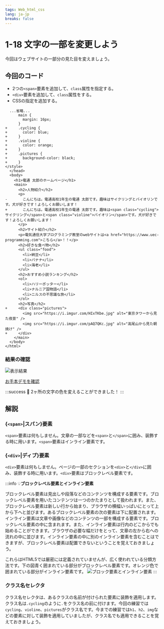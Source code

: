 ```yaml
---
tags: Web_html_css
lang: ja-jp
breaks: false
---
```


# 1-18 文字の一部を変更しよう

<!-- 目標 -->
今回はウェブサイトの一部分の見た目を変えましょう。

## 今回のコード

<!-- 指示 -->

 - 2つの`<span>`要素を追加して、`class`属性を指定する。
 - `<div>`要素を追加して、`class`属性をする。
 - CSSの指定を追加する。

```diff=26
  ...省略...
      main {
        margin: 16px;
      }
+     .cycling {
+       color: blue;
+     }
+     .violine {
+       color: orange;
+     }
+     .pictures {
+       background-color: black;
+     }
</style>
  </head>
  <body>
    <h1>電通 太郎のホームページ</h1>
    <main>
      <h2>人物紹介</h2>
      <p>
-       こんにちは。電通高校1年生の電通 太郎です。趣味はサイクリングとバイオリンです。犬が好きです！よろしくお願いします！
+       こんにちは。電通高校1年生の電通 太郎です。趣味は<span class="cycling">サイクリング</span>と<span class="violine">バイオリン</span>です。犬が好きです！よろしくお願いします！
      </p>
      <h2>サイト紹介</h2>
      <p>電気通信大学プログラミング教室のwebサイトは<a href="https://www.uec-programming.com">こちら</a>！！</p>
      <h2>好きな食べ物</h2>
      <ul class="food">
        <li>納豆</li>
        <li>バナナ</li>
        <li>海老</li>
      </ul>
      <h2>おすすめ小説ランキング</h2>
      <ol>
        <li>ハリーポッター</li>
        <li>ナルニア国物語</li>
        <li>ニルスの不思議な旅</li>
      </ol>
      <h2>写真</h2>
+     <div class="pictures">
        <img src="https://i.imgur.com/HIxTKbe.jpg" alt="東京タワーから見た夜景" />
        <img src="https://i.imgur.com/pAQ7QKc.jpg" alt="高尾山から見た朝焼け" />
+     </div>
    </main>
  </body>
</html>
```

### 結果の確認

<!-- 結果画像 -->
![表示結果](https://uec-programming.github.io/basic_training/web-sample/img/demo1-18.png)
<!-- お手本リンク -->
[お手本デモを確認](https://uec-programming.github.io/basic_training/web-sample/demo1-18.html "デモ")

<!-- お祝い -->
:::success
:tada: 2ヶ所の文字の色を変えることができました！
:::


## 解説

### {`<span>`|スパン}要素
`<span>`要素は何もしません。文章の一部などを`<span>`と`</span>`に囲み、装飾する時に用います。`<span>`要素はインライン要素です。

### {`<div>`|ディブ}要素
`<div>`要素は何もしません。ページの一部のセクションを`<div>`と`</div>`に囲み、装飾する時に用います。`<div>`要素はブロックレベル要素です。

:::info
:bulb:**ブロックレベル要素とインライン要素**

ブロックレベル要素は見出しや段落などのコンテンツを構成する要素です。ブロックレベル要素を用いたコンテンツは一つのかたまりとして扱われます。また、ブロックレベル要素は新しい行から始まり、ブラウザの横幅いっぱいにとって上から下へと並びます。あるブロックレベル要素の次の要素は下に配置されます。  
インライン要素は文章や画像などのコンテンツの一部を構成する要素です。ブロックレベル要素の中に含まれます。また、インライン要素は行内のどこからでも始めることができます。ブラウザの必要な幅だけをとって、文章の左から右への流れの中に並びます。インライン要素の中に別のインライン要素を含むことはできますが、ブロックレベル要素は配置できないということを覚えておきましょう。

これらはHTML5では厳密には定義されていませんが、広く使われている分類方法です。下の図青く囲まれている部分がブロックレベル要素です。オレンジ色で囲まれている部分がインライン要素です。
![ブロック要素とインライン要素](https://uec-programming.github.io/basic_training/web-sample/img/inline-block.png?a)
:::

<!-- 何もしない -->

### クラス名セレクタ
クラス名セレクタは、あるクラスの名前が付けられた要素に装飾を適用します。クラス名は`.cycling`のように`.`をクラス名の前に付けます。今回の練習では`cycling`、`violine`、`pictures`がクラス名です。今までの練習では`h1`、`h2`、`img`などの要素に対して装飾を適用していましたが、クラス名でも適用できることを覚えておきましょう。
<!-- 要素名だけじゃないよ -->
